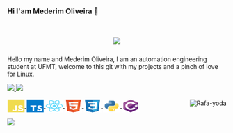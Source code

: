 ### Hi I'am Mederim Oliveira 👋
<h1 align="center">
          <a href="https://tenor.com/view/meme-anime-jojos-jojo-bizarre-gif-18202893"><img height="300px" src="https://tenor.com/view/meme-anime-jojos-jojo-bizarre-gif-18202893.gif"></a>
</h1>

Hello my name and Mederim Oliveira, I am an automation engineering student at UFMT, welcome to this git with my projects and a pinch of love for Linux.


 <div>
      <a href="https://github.com/rafaballerini">
      <img height="120em" src="https://github-readme-stats.vercel.app/api?username=Mederim&show_icons=true&theme=dracula&include_all_commits=true&count_private=true"/>
      <img height="80em" src="https://github-readme-stats.vercel.app/api/top-langs/?username=Mederim&layout=compact&langs_count=7&theme=dracula"/>
</div>
  
<div style="display: inline_block"><br>

  <img align="center" alt="Rafa-Js" height="30" width="40" src="https://raw.githubusercontent.com/devicons/devicon/master/icons/javascript/javascript-plain.svg">

  <img align="center" alt="Rafa-Ts" height="30" width="40" src="https://raw.githubusercontent.com/devicons/devicon/master/icons/typescript/typescript-plain.svg">

  <img align="center" alt="Rafa-React" height="30" width="40" src="https://raw.githubusercontent.com/devicons/devicon/master/icons/react/react-original.svg">

  <img align="center" alt="Rafa-HTML" height="30" width="40" src="https://raw.githubusercontent.com/devicons/devicon/master/icons/html5/html5-original.svg">

  <img align="center" alt="Rafa-CSS" height="30" width="40" src="https://raw.githubusercontent.com/devicons/devicon/master/icons/css3/css3-original.svg">

  <img align="center" alt="Rafa-Python" height="30" width="40" src="https://raw.githubusercontent.com/devicons/devicon/master/icons/python/python-original.svg">

  <img align="center" alt="Rafa-Csharp" height="30" width="40" src="https://raw.githubusercontent.com/devicons/devicon/master/icons/csharp/csharp-original.svg">

  <img align="right" alt="Rafa-yoda" src="https://cdn.discordapp.com/attachments/795358919417397249/825430589581688872/hi.gif">

</div>




<a href="https://gifs.alphacoders.com/gifs/view/35697"><img src="https://giffiles.alphacoders.com/356/35697.gif"></a>
